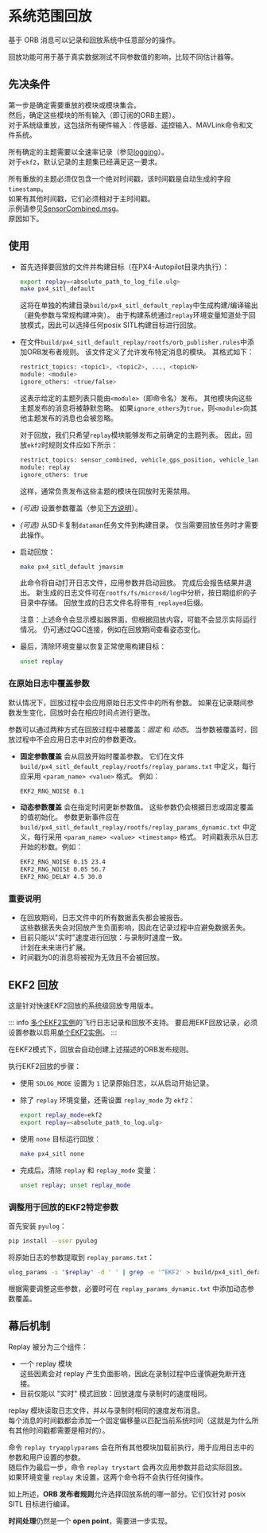 

# 系统范围回放

基于 ORB 消息可以记录和回放系统中任意部分的操作。

回放功能可用于基于真实数据测试不同参数值的影响，比较不同估计器等。

## 先决条件

第一步是确定需要重放的模块或模块集合。  
然后，确定这些模块的所有输入（即订阅的ORB主题）。  
对于系统级重放，这包括所有硬件输入：传感器、遥控输入、MAVLink命令和文件系统。  

所有确定的主题需要以全速率记录（参见[logging](../dev_log/logging.md)）。  
对于`ekf2`，默认记录的主题集已经满足这一要求。  

所有重放的主题必须仅包含一个绝对时间戳，该时间戳是自动生成的字段`timestamp`。  
如果有其他时间戳，它们必须相对于主时间戳。  
示例请参见[SensorCombined.msg](https://github.com/PX4/PX4-Autopilot/blob/main/msg/SensorCombined.msg)。  
原因如下。

## 使用

- 首先选择要回放的文件并构建目标（在PX4-Autopilot目录内执行）：

  ```sh
  export replay=<absolute_path_to_log_file.ulg>
  make px4_sitl_default
  ```

  这将在单独的构建目录`build/px4_sitl_default_replay`中生成构建/编译输出（避免参数与常规构建冲突）。
  由于构建系统通过`replay`环境变量知道处于回放模式，因此可以选择任何posix SITL构建目标进行回放。

- 在文件`build/px4_sitl_default_replay/rootfs/orb_publisher.rules`中添加ORB发布者规则。
  该文件定义了允许发布特定消息的模块。
  其格式如下：

  ```sh
  restrict_topics: <topic1>, <topic2>, ..., <topicN>
  module: <module>
  ignore_others: <true/false>
  ```

  这表示给定的主题列表只能由`<module>`（即命令名）发布。
  其他模块向这些主题发布的消息将被静默忽略。
  如果`ignore_others`为`true`，则`<module>`向其他主题发布的消息也会被忽略。

  对于回放，我们只希望`replay`模块能够发布之前确定的主题列表。
  因此，回放`ekf2`时规则文件应如下所示：

  ```sh
  restrict_topics: sensor_combined, vehicle_gps_position, vehicle_land_detected
  module: replay
  ignore_others: true
  ```

  这样，通常负责发布这些主题的模块在回放时无需禁用。

- _(可选)_ 设置参数覆盖（参见[下方说明](#在原始日志中覆盖参数)）。
- _(可选)_ 从SD卡复制`dataman`任务文件到构建目录。
  仅当需要回放任务时才需要此操作。
- 启动回放：

  ```sh
  make px4_sitl_default jmavsim
  ```

  此命令将自动打开日志文件，应用参数并启动回放。
  完成后会报告结果并退出。
  新生成的日志文件可在`rootfs/fs/microsd/log`中分析，按日期组织的子目录中存储。
  回放生成的日志文件名将带有`_replayed`后缀。

  注意：上述命令会显示模拟器界面，但根据回放内容，可能不会显示实际运行情况。
  仍可通过QGC连接，例如在回放期间查看姿态变化。

- 最后，清除环境变量以恢复正常使用构建目标：

  ```sh
  unset replay
  ```

### 在原始日志中覆盖参数

默认情况下，回放过程中会应用原始日志文件中的所有参数。
如果在记录期间参数发生变化，回放时会在相应时间点进行更改。

参数可以通过两种方式在回放过程中被覆盖：_固定_ 和 _动态_。
当参数被覆盖时，回放过程中不会应用日志中对应的参数更改。

- **固定参数覆盖** 会从回放开始时覆盖参数。
  它们在文件 `build/px4_sitl_default_replay/rootfs/replay_params.txt` 中定义，每行应采用 `<param_name> <value>` 格式。
  例如：

  ```sh
  EKF2_RNG_NOISE 0.1
  ```

- **动态参数覆盖** 会在指定时间更新参数值。
  这些参数仍会根据日志或固定覆盖的值初始化。
  参数更新事件应在 `build/px4_sitl_default_replay/rootfs/replay_params_dynamic.txt` 中定义，每行采用 `<param_name> <value> <timestamp>` 格式。
  时间戳表示从日志开始的秒数。例如：

  ```sh
  EKF2_RNG_NOISE 0.15 23.4
  EKF2_RNG_NOISE 0.05 56.7
  EKF2_RNG_DELAY 4.5 30.0
  ```

### 重要说明

- 在回放期间，日志文件中的所有数据丢失都会被报告。  
  这些数据丢失会对回放产生负面影响，因此在记录过程中应避免数据丢失。  
- 目前只能以"实时"速度进行回放：与录制时速度一致。  
  计划在未来进行扩展。  
- 时间戳为0的消息将被视为无效且不会被回放。

## EKF2 回放

这是针对快速EKF2回放的系统级回放专用版本。

::: info
[多个EKF2实例](../advanced_config/tuning_the_ecl_ekf.md#running-multiple-ekf-instances)的飞行日志记录和回放不支持。
要启用EKF回放记录，必须设置参数以启用[单个EKF2实例](../advanced_config/tuning_the_ecl_ekf.md#running-a-single-ekf-instance)。
:::

在EKF2模式下，回放会自动创建上述描述的ORB发布规则。

执行EKF2回放的步骤：

- 使用 `SDLOG_MODE` 设置为 `1` 记录原始日志，以从启动开始记录。

- 除了 `replay` 环境变量，还需设置 `replay_mode` 为 `ekf2`：

  ```sh
  export replay_mode=ekf2
  export replay=<absolute_path_to_log.ulg>
  ```

- 使用 `none` 目标运行回放：

  ```sh
  make px4_sitl none
  ```

- 完成后，清除 `replay` 和 `replay_mode` 变量：

  ```sh
  unset replay; unset replay_mode
  ```

### 调整用于回放的EKF2特定参数

首先安装 `pyulog`：

```sh
pip install --user pyulog
```

将原始日志的参数提取到 `replay_params.txt`：

```sh
ulog_params -i "$replay" -d ' ' | grep -e '^EKF2' > build/px4_sitl_default_replay/rootfs/replay_params.txt
```

根据需要调整这些参数，必要时可在 `replay_params_dynamic.txt` 中添加动态参数覆盖。

## 幕后机制

Replay 被分为三个组件：

- 一个 replay 模块  
  这些因素会对 replay 产生负面影响，因此在录制过程中应谨慎避免断开连接。
- 目前仅能以 "实时" 模式回放：回放速度与录制时的速度相同。

replay 模块读取日志文件，并以与录制时相同的速度发布消息。  
每个消息的时间戳都会添加一个固定偏移量以匹配当前系统时间（这就是为什么所有其他时间戳都需要是相对的）。

命令 `replay tryapplyparams` 会在所有其他模块加载前执行，用于应用日志中的参数和用户设置的参数。  
随后作为最后一步，命令 `replay trystart` 会再次应用参数并启动实际回放。  
如果环境变量 `replay` 未设置，这两个命令将不会执行任何操作。

如上所述，**ORB 发布者规则**允许选择回放系统的哪一部分。它们仅针对 posix SITL 目标进行编译。

**时间处理**仍然是一个 **open point**，需要进一步实现。
